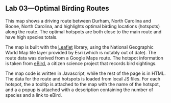 ## Lab 03&#8212;Optimal Birding Routes

This map shows a driving route between Durham, North Carolina and Boone, North Carolina, and highlights optimal birding locations (hotspots) along the route.
The optimal hotspots are both close to the main route and have high species totals.

The map is built with the [Leaflet](https://leafletjs.com) library, using the National Geographic World Map tile layer provided by Esri (which is notably out of date).
The route data was derived from a Google Maps route.
The hotspot information is taken from [eBird](https://ebird.org), a citizen science project that records bird sightings.

The map code is written in Javascript, while the rest of the page is in HTML.
The data for the route and hotspots is loaded from local JS files.
For each hotspot, the a tooltip is attached to the map with the name of the hotspot, and a a popup is attached with a description containing the number of species and a link to eBird.

